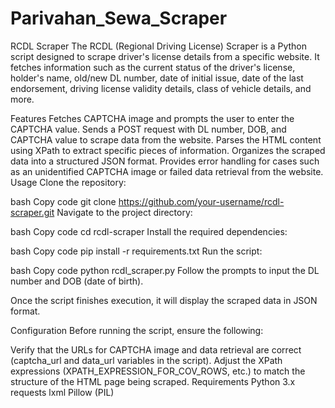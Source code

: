 # Parivahan_Sewa_Scraper

RCDL Scraper
The RCDL (Regional Driving License) Scraper is a Python script designed to scrape driver's license details from a specific website. It fetches information such as the current status of the driver's license, holder's name, old/new DL number, date of initial issue, date of the last endorsement, driving license validity details, class of vehicle details, and more.

Features
Fetches CAPTCHA image and prompts the user to enter the CAPTCHA value.
Sends a POST request with DL number, DOB, and CAPTCHA value to scrape data from the website.
Parses the HTML content using XPath to extract specific pieces of information.
Organizes the scraped data into a structured JSON format.
Provides error handling for cases such as an unidentified CAPTCHA image or failed data retrieval from the website.
Usage
Clone the repository:

bash
Copy code
git clone https://github.com/your-username/rcdl-scraper.git
Navigate to the project directory:

bash
Copy code
cd rcdl-scraper
Install the required dependencies:

bash
Copy code
pip install -r requirements.txt
Run the script:

bash
Copy code
python rcdl_scraper.py
Follow the prompts to input the DL number and DOB (date of birth).

Once the script finishes execution, it will display the scraped data in JSON format.

Configuration
Before running the script, ensure the following:

Verify that the URLs for CAPTCHA image and data retrieval are correct (captcha_url and data_url variables in the script).
Adjust the XPath expressions (XPATH_EXPRESSION_FOR_COV_ROWS, etc.) to match the structure of the HTML page being scraped.
Requirements
Python 3.x
requests
lxml
Pillow (PIL)